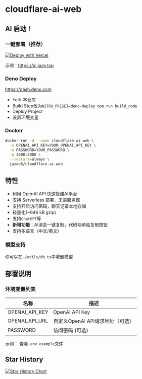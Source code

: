 # cloudflare-ai-web

## AI 启动！

### 一键部署（推荐）

[![Deploy with Vercel](https://vercel.com/button)](https://vercel.com/new/clone?repository-url=https%3A%2F%2Fgithub.com%2FJazee6%2Fcloudflare-ai-web&env=OPENAI_API_KEY,PASSWORD&envDescription=%E7%8E%AF%E5%A2%83%E5%8F%98%E9%87%8F%E4%BF%A1%E6%81%AF%E8%AF%B7%E6%9F%A5%E7%9C%8B&envLink=https%3A%2F%2Fgithub.com%2FJazee6%2Fcloudflare-ai-web)

示例：https://ai.jaze.top

### Deno Deploy

https://dash.deno.com

- Fork 本仓库
- Build Step改为`NITRO_PRESET=deno-deploy npm run build_node`
- Deploy Project
- 设置环境变量

### Docker

```bash
docker run -d --name cloudflare-ai-web \
  -e OPENAI_API_KEY=YOUR_OPENAI_API_KEY \
  -e PASSWORD=YOUR_PASSWORD \
  -p 3000:3000 \
  --restart=always \
  jazee6/cloudflare-ai-web
```

## 特性

- 利用 OpenAI API 快速搭建AI平台
- 支持 Serverless 部署，无需服务器
- 支持开启访问密码，聊天记录本地存储
- 轻量化(~646 kB gzip)
- 支持`ChatGPT`等
- **新增功能**：AI消息一键复制，代码块单独复制按钮
- 支持多语言（中文/英文）

### 模型支持

你可以在`./utils/db.ts`中增删模型

## 部署说明

### 环境变量列表

| 名称             | 描述                           | 
|----------------|------------------------------|
| OPENAI_API_KEY | OpenAI API Key               |     
| OPENAI_API_URL | 自定义OpenAI API请求地址（可选）       |
| PASSWORD       | 访问密码 (可选)                    |   

示例： 查看`.env.example`文件

## Star History

[![Star History Chart](https://api.star-history.com/svg?repos=Jazee6/cloudflare-ai-web&type=Date)](https://star-history.com/#Jazee6/cloudflare-ai-web&Date)
